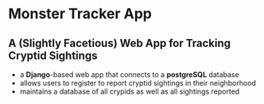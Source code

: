 # Monster Tracker App
## A (Slightly Facetious) Web App for Tracking Cryptid Sightings

- a __Django__-based web app that connects to a __postgreSQL__ database
- allows users to register to report cryptid sightings in their neighborhood
- maintains a database of all crypids as well as all sightings reported

